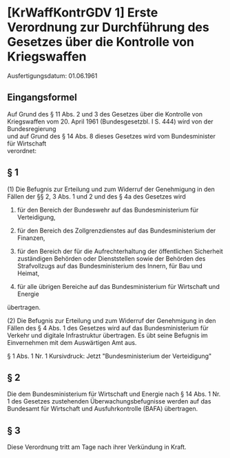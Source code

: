 # [KrWaffKontrGDV 1] Erste Verordnung zur Durchführung des Gesetzes über die Kontrolle von Kriegswaffen

Ausfertigungsdatum: 01.06.1961

 

## Eingangsformel

Auf Grund des § 11 Abs. 2 und 3 des Gesetzes über die Kontrolle von Kriegswaffen vom 20. April 1961 (Bundesgesetzbl. I S. 444) wird von der Bundesregierung  
und auf Grund des § 14 Abs. 8 dieses Gesetzes wird vom Bundesminister für Wirtschaft  
verordnet:


## § 1

(1) Die Befugnis zur Erteilung und zum Widerruf der Genehmigung in den Fällen der §§ 2, 3 Abs. 1 und 2 und des § 4a des Gesetzes wird

1. für den Bereich der Bundeswehr auf das Bundesministerium für Verteidigung,

2. für den Bereich des Zollgrenzdienstes auf das Bundesministerium der Finanzen,

3. für den Bereich der für die Aufrechterhaltung der öffentlichen Sicherheit zuständigen Behörden oder Dienststellen sowie der Behörden des Strafvollzugs auf das Bundesministerium des Innern, für Bau und Heimat,

4. für alle übrigen Bereiche auf das Bundesministerium für Wirtschaft und Energie

übertragen.

(2) Die Befugnis zur Erteilung und zum Widerruf der Genehmigung in den Fällen des § 4 Abs. 1 des Gesetzes wird auf das Bundesministerium für Verkehr und digitale Infrastruktur übertragen. Es übt seine Befugnis im Einvernehmen mit dem Auswärtigen Amt aus.

§ 1 Abs. 1 Nr. 1 Kursivdruck: Jetzt "Bundesministerium der Verteidigung"


## § 2

Die dem Bundesministerium für Wirtschaft und Energie nach § 14 Abs. 1 Nr. 1 des Gesetzes zustehenden Überwachungsbefugnisse werden auf das Bundesamt für Wirtschaft und Ausfuhrkontrolle (BAFA) übertragen.


## § 3

Diese Verordnung tritt am Tage nach ihrer Verkündung in Kraft.
